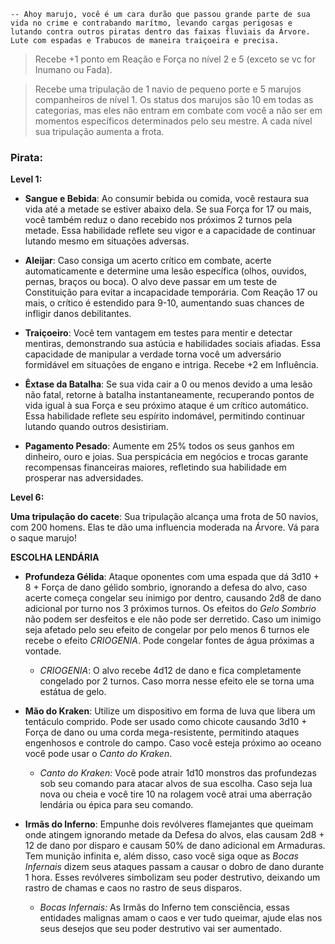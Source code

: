 ```
-- Ahoy marujo, você é um cara durão que passou grande parte de sua vida no crime e contrabando marítmo, levando cargas perigosas e lutando contra outros piratas dentro das faixas fluviais da Árvore. Lute com espadas e Trabucos de maneira traiçoeira e precisa. 
```

>Recebe +1 ponto em Reação e Força no nível 2 e 5 (exceto se vc for Inumano ou Fada).

>Recebe uma tripulação de 1 navio de pequeno porte e 5 marujos companheiros de nível 1. Os status dos marujos são 10 em todas as categorias, mas eles não entram em combate com você a não ser em momentos específicos determinados pelo seu mestre.  A cada nível sua tripulação aumenta a frota. 
### Pirata:
**Level 1:**
- **Sangue e Bebida**: Ao consumir bebida ou comida, você restaura sua vida até a metade se estiver abaixo dela. Se sua Força for 17 ou mais, você também reduz o dano recebido nos próximos 2 turnos pela metade. Essa habilidade reflete seu vigor e a capacidade de continuar lutando mesmo em situações adversas.
    
-  **Aleijar**: Caso consiga um acerto crítico em combate, acerte automaticamente e determine uma lesão específica (olhos, ouvidos, pernas, braços ou boca). O alvo deve passar em um teste de Constituição para evitar a incapacidade temporária. Com Reação 17 ou mais, o crítico é estendido para 9-10, aumentando suas chances de infligir danos debilitantes.
    
- **Traiçoeiro**: Você tem vantagem em testes para mentir e detectar mentiras, demonstrando sua astúcia e habilidades sociais afiadas. Essa capacidade de manipular a verdade torna você um adversário formidável em situações de engano e intriga. Recebe +2 em Influência.
    
- **Êxtase da Batalha**: Se sua vida cair a 0 ou menos devido a uma lesão não fatal, retorne à batalha instantaneamente, recuperando pontos de vida igual à sua Força e seu próximo ataque é um crítico automático. Essa habilidade reflete seu espírito indomável, permitindo continuar lutando quando outros desistiriam.
	
- **Pagamento Pesado**: Aumente em 25% todos os seus ganhos em dinheiro, ouro e joias. Sua perspicácia em negócios e trocas garante recompensas financeiras maiores, refletindo sua habilidade em prosperar nas adversidades.

**Level 6:**

**Uma tripulação do cacete**: Sua tripulação alcança uma frota de 50 navios, com 200 homens. Elas te dão uma influencia moderada na Árvore. Vá para o saque marujo!

**ESCOLHA LENDÁRIA**
- **Profundeza Gélida**: Ataque oponentes com uma espada que dá 3d10 + 8 + Força de dano gélido sombrio, ignorando a defesa do alvo, caso acerte começa congelar seu inimigo por dentro, causando 2d8 de dano adicional por turno nos 3 próximos turnos. Os efeitos do *Gelo Sombrio* não podem ser desfeitos e ele não pode ser derretido. Caso um inimigo seja afetado pelo seu efeito de congelar por pelo menos 6 turnos ele recebe o efeito *CRIOGENIA*. Pode congelar fontes de água próximas a vontade.
	- *CRIOGENIA*: O alvo recebe 4d12 de dano e fica completamente congelado por 2 turnos. Caso morra nesse efeito ele se torna uma estátua de gelo.
    
- **Mão do Kraken**: Utilize um dispositivo em forma de luva que libera um tentáculo comprido. Pode ser usado como chicote causando 3d10 + Força de dano ou uma corda mega-resistente, permitindo ataques engenhosos e controle do campo. Caso você esteja próximo ao oceano você pode usar o *Canto do Kraken*.
     - *Canto do Kraken:* Você pode atrair 1d10 monstros das profundezas sob seu comando para atacar alvos de sua escolha. Caso seja lua nova ou cheia e  você tire 10 na rolagem você atrai uma aberração lendária ou épica para seu comando.
	
- **Irmãs do Inferno**: Empunhe dois revólveres flamejantes que queimam onde atingem ignorando metade da Defesa do alvos, elas causam 2d8 + 12 de dano por disparo e causam 50% de dano adicional em Armaduras. Tem munição infinita e, além disso, caso você siga oque as *Bocas Infernais* dizem seus ataques passam a causar o dobro de dano durante 1 hora. Esses revólveres simbolizam seu poder destrutivo, deixando um rastro de chamas e caos no rastro de seus disparos. 
	- *Bocas Infernais:* As Irmãs do Inferno tem consciência, essas entidades malignas amam o caos e ver tudo queimar, ajude elas nos seus desejos que seu poder destrutivo vai ser aumentado.
	

